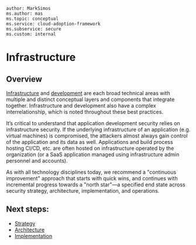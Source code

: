 ```
author: MarkSimos
ms.author: mas
ms.topic: conceptual
ms.service: cloud-adoption-framework
ms.subservice: secure
ms.custom: internal
```

# Infrastructure

## Overview

[Infrastructure](infrastructure-security-overview.md) and [development](development-security-strategy-overview.md) are each broad technical areas with multiple and distinct conceptual layers and components that integrate together. Infrastructure and development also have a complex interrelationship, which is noted throughout these best practices. 

It’s critical to understand that application development security relies on infrastructure security. If the underlying infrastructure of an application (e.g. virtual machines) is compromised, the attackers almost always gain control of the application and its data as well. Applications and build process hosting CI/CD, etc. are often hosted on infrastructure operated by the organization (or a SaaS application managed using infrastructure admin personnel and accounts).

As with all technology disciplines today, we recommend a "continuous improvement" approach that starts with quick wins, and continues with incremental progress towards a "north star"—a specified end state across security strategy, architecture, implementation, and operations.

## Next steps:

- [Strategy](infrastructure-security-strategy.md)
- [Architecture](infrastructure-security-architecture.md)
- [Implementation](infrastructure-security-implementation.md)